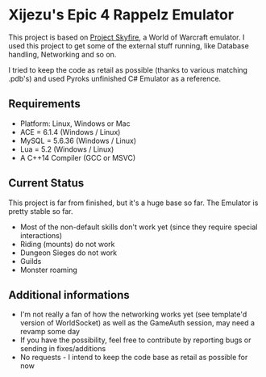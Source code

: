 # Xijezu's Epic 4 Rappelz Emulator


This project is based on [Project Skyfire](https://github.com/ProjectSkyfire/SkyFire.548), a World of Warcraft emulator. I used this project to get some of the external stuff running, like Database handling, Networking and so on.

  I tried to keep the code as retail as possible (thanks to various matching .pdb's) and used Pyroks unfinished C# Emulator as a reference.
  
## Requirements
* Platform: Linux, Windows or Mac
* ACE = 6.1.4 (Windows / Linux)
* MySQL = 5.6.36 (Windows / Linux)
* Lua = 5.2 (Windows / Linux)
* A C++14 Compiler (GCC or MSVC)

## Current Status
This project is far from finished, but it's a huge base so far. The Emulator is pretty stable so far.
* Most of the non-default skills don't work yet (since they require special interactions)
* Riding (mounts) do not work
* Dungeon Sieges do not work
* Guilds
* Monster roaming

## Additional informations
* I'm not really a fan of how the networking works yet (see template'd version of WorldSocket) as well as the GameAuth session, may need a revamp some day
* If you have the possibility, feel free to contribute by reporting bugs or sending in fixes/additions
* No requests - I intend to keep the code base as retail as possible for now
 